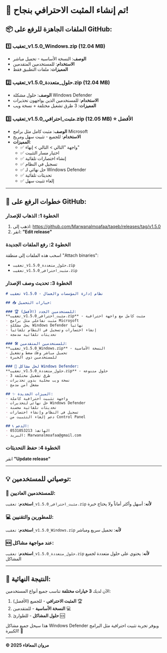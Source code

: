 # 🎉 تم إنشاء المثبت الاحترافي بنجاح!

## 📦 الملفات الجاهزة للرفع على GitHub:

### 1️⃣ تعقيب_v1.5.0_Windows.zip (12.04 MB)
- **الوصف**: النسخة الأساسية - تحميل مباشر
- **الاستخدام**: للمستخدمين المتقدمين
- **المميزات**: ملفات التطبيق فقط

### 2️⃣ تعقيب_v1.5.0_حلول_متعددة.zip (12.04 MB) 
- **الوصف**: حلول مشكلة Windows Defender
- **الاستخدام**: للمستخدمين الذين يواجهون تحذيرات
- **المميزات**: 3 طرق تشغيل مختلفة + نسخة ويب

### 3️⃣ تعقيب_v1.5.0_مثبت_احترافي.zip (12.05 MB) ⭐ الأفضل
- **الوصف**: مثبت كامل مثل برامج Microsoft
- **الاستخدام**: للجميع - تثبيت سهل ومريح
- **المميزات**: 
  - ✅ واجهة "التالي > التالي > إنهاء"
  - ✅ اختيار مسار التثبيت
  - ✅ إنشاء اختصارات تلقائية
  - ✅ تسجيل في النظام
  - ✅ حل نهائي لـ Windows Defender
  - ✅ تحديثات تلقائية
  - ✅ إلغاء تثبيت سهل

---

## 🚀 خطوات الرفع على GitHub:

### الخطوة 1: الذهاب للإصدار
1. اذهب إلى: https://github.com/Marwanalmoafaa/taqeb/releases/tag/v1.5.0
2. انقر: **"Edit release"**

### الخطوة 2: رفع الملفات الجديدة
اسحب هذه الملفات إلى منطقة "Attach binaries":

- `تعقيب_v1.5.0_حلول_متعددة.zip`
- `تعقيب_v1.5.0_مثبت_احترافي.zip`

### الخطوة 3: تحديث وصف الإصدار
```markdown
# تعقيب v1.5.0 - نظام إدارة المؤسسات والعمال

## 📥 خيارات التحميل:

### 🏆 للمستخدمين الجدد (الأفضل):
**تعقيب_v1.5.0_مثبت_احترافي.zip** - مثبت كامل مع واجهة احترافية
- مثبت تفاعلي مثل برامج Microsoft
- يحل مشكلة Windows Defender نهائياً  
- إنشاء اختصارات وتسجيل في النظام تلقائياً
- تحديثات تلقائية مدمجة

### 🛠️ للمستخدمين المتقدمين:
**تعقيب_v1.5.0_Windows.zip** - النسخة الأساسية
- تحميل مباشر وفك ضغط وتشغيل
- للمستخدمين ذوي الخبرة

### 🔧 لحل مشاكل Windows Defender:
**تعقيب_v1.5.0_حلول_متعددة.zip** - حلول متنوعة
- 3 طرق تشغيل مختلفة
- نسخة ويب محلية بدون تحذيرات
- مشغل آمن مدمج

## ✨ الميزات الجديدة:
- واجهة تثبيت احترافية كاملة
- حل نهائي لتحذيرات Windows Defender  
- تحديثات تلقائية محسنة
- تسجيل في النظام وإنشاء اختصارات
- دعم إلغاء التثبيت من Control Panel

## 📞 الدعم:
- الهاتف: 0531053213
- البريد: Marwanalmoafaa@gmail.com
```

### الخطوة 4: حفظ التحديثات
انقر **"Update release"**

---

## 💡 توصياتي للمستخدمين:

### 👥 للمستخدمين العاديين:
**استخدم**: `تعقيب_v1.5.0_مثبت_احترافي.zip`
**لأنه**: أسهل وأكثر أماناً ولا يحتاج خبرة

### 💻 للمطورين والتقنيين:
**استخدم**: `تعقيب_v1.5.0_Windows.zip` 
**لأنه**: تحميل سريع ومباشر

### 🆘 عند مواجهة مشاكل:
**استخدم**: `تعقيب_v1.5.0_حلول_متعددة.zip`
**لأنه**: يحتوي على حلول متعددة لجميع المشاكل

---

## 🎯 النتيجة النهائية:

الآن لديك **3 خيارات مختلفة** تناسب جميع أنواع المستخدمين:

1. **المثبت الاحترافي** - للجميع (الأفضل) 🏆
2. **النسخة الأساسية** - للمتقدمين 💻  
3. **حلول المشاكل** - للطوارئ 🆘

هذا سيحل جميع مشاكل Windows Defender ويوفر تجربة تثبيت احترافية مثل البرامج الكبيرة! 🎉

---
**© 2025 مروان المعافاء**
